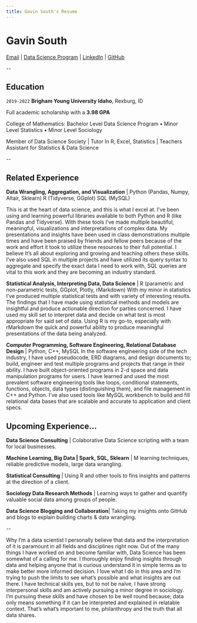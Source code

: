 ```yaml
---
title: Gavin South's Resume
---
```

# Gavin South

<div id="webaddress">
<a href="gavinsouth@msn.com">Email</a>
| <a href="https://byuidatascience.github.io/development.html">Data Science Program</a>
| <a href="https://www.linkedin.com/in/gavin-south-13564754/">LinkedIn</a>
| <a href="https://github.com/GavinSouth">GitHub</a>
</div>

<!-- https://www.monique.tech/the-art-of-markdown -->

--

## Education

`2019-2022`
__Brigham Young University Idaho__, Rexburg, ID

Full academic scholarship with a **3.98 GPA**

College of Mathematics: Bachelor Level Data Science Program • Minor Level Statistics • Minor Level Sociology

Member of Data Science Society | Tutor In R, Excel, Statistics | Teachers Assistant for Statistics & Data Science

--

## Related Experience

**Data Wrangling, Aggregation, and Visualization** | Python (Pandas, Numpy, Altair, Sklearn) R (Tidyverse, GGplot) SQL (MySQL)

This is at the heart of data science, and this is what I excel at. I’ve been using and learning powerful libraries available to both Python and R (like Pandas and Tidyverse). With these tools I’ve made multiple beautiful, meaningful, visualizations and interpretations of complex data. My presentations and insights have been used in class demonstrations multiple times and have been praised by friends and fellow peers because of the work and effort it took to utilize these resources to their full potential. I believe It’s all about exploring and growing and teaching others these skills. I’ve also used SQL in multiple projects and have utilized its query syntax to aggregate and specify the exact data I need to work with, SQL queries are vital to this work and they are becoming an industry standard.

**Statistical Analysis, Interpreting Data, Data Science** | R (parametric and non-parametric tests, GGplot, Plotly, rMarkdown)
With my minor in statistics I’ve produced multiple statistical tests and with variety of interesting results. The findings that I have made using statistical methods and models are insightful and produce actionable direction for parties concerned. I have used my skill set to interpret data and decide on what test is most appropriate for said set of data. Using R is my go-to, especially with rMarkdown the quick and powerful ability to produce meaningful presentations of the data being analyzed.

**Computer Programming, Software Engineering, Relational Database Design** | Python, C++, MySQL
In the software engineering side of the tech industry, I have used pseudocode, ERD diagrams, and design documents to; build, engineer and test multiple programs and projects that range in their ability. I have built object-oriented programs in 2-d space and data manipulation programs for users. I have learned and used the most prevalent software engineering tools like loops, conditional statements, functions, objects, data types (distinguishing them), and file management in C++ and Python. I’ve also used tools like MySQL workbench to build and fill relational data bases that are scalable and accurate to application and client specs.

## Upcoming Experience...

**Data Science Consulting** | Colaborative Data Science scripting with a team for local businesses.

**Machine Learning, Big Data | Spark, SQL, Sklearn** | M learning techniques, reliable predictive models, large data wrangling. 

**Statistical Consulting** | Using R and other tools to fins insights and patterns at the direction of a client. 

**Sociology Data Research Methods** | Learning ways to gather and quantify valuable social data among groups of people. 

**Data Science Blogging and Collaboration**| Taking my insights onto GitHub and blogs to explain building charts & data wrangling.

--

Why I’m a data scientist
I personally believe that data and the interpretation of it is paramount in all fields and disciplines right now. Out of the
many things I have worked on and become familiar with, Data Science has been somewhat of a calling for me. I thoroughly enjoy finding insights through data and helping anyone that is curious understand it in simple terms as to make better more informed decision. I love what I do in this area and I’m trying to push the limits to see what’s possible and what insights are out there. I have technical skills yes, but to not be naïve, I have strong interpersonal skills and am actively pursuing a minor degree in sociology. I’m pursuing these skills and have chosen to be well round because; data only means something if it can be interpreted and explained in relatable context. That’s what’s important to me, philanthropy and the truth that all data shares.



